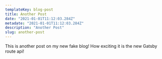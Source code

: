 ```yaml
---
templateKey: blog-post
title: Another Post
date: "2021-01-01T11:12:03.284Z"
metadate: "2021-01-01T11:12:03.284Z"
description: "Another Post"
slug: another-post
---
```

This is another post on my new fake blog! How exciting it is the new Gatsby route api!